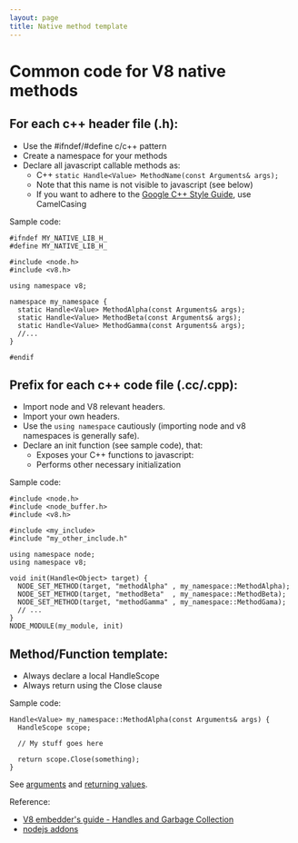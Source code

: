 ```yaml
---
layout: page
title: Native method template
---
```

# Common code for V8 native methods

## For each c++ header file (.h):

*   Use the #ifndef/#define c/c++ pattern
*   Create a namespace for your methods
*   Declare all javascript callable methods as:
    *   C++ `static Handle<Value> MethodName(const Arguments& args);`
    *   Note that this name is not visible to javascript (see below)
    *   If you want to adhere to the [Google C++ Style Guide](http://google-styleguide.googlecode.com/svn/trunk/cppguide.xml), use CamelCasing

Sample code:

    #ifndef MY_NATIVE_LIB_H_
    #define MY_NATIVE_LIB_H_

    #include <node.h>
    #include <v8.h>

    using namespace v8;

    namespace my_namespace {
      static Handle<Value> MethodAlpha(const Arguments& args);
      static Handle<Value> MethodBeta(const Arguments& args);
      static Handle<Value> MethodGamma(const Arguments& args);
      //...
    }

    #endif

## Prefix for each c++ code file (.cc/.cpp):

*   Import node and V8 relevant headers.
*   Import your own headers.
*   Use the `using namespace` cautiously (importing node and v8 namespaces is generally safe).
*   Declare an init function (see sample code), that:
    *   Exposes your C++ functions to javascript:
    *   Performs other necessary initialization

Sample code:


    #include <node.h>
    #include <node_buffer.h>
    #include <v8.h>

    #include <my_include>
    #include "my_other_include.h"

    using namespace node;
    using namespace v8;

    void init(Handle<Object> target) {
      NODE_SET_METHOD(target, "methodAlpha" , my_namespace::MethodAlpha);
      NODE_SET_METHOD(target, "methodBeta"  , my_namespace::MethodBeta);
      NODE_SET_METHOD(target, "methodGamma" , my_namespace::MethodGama);
      // ...
    }
    NODE_MODULE(my_module, init)

## Method/Function template:

*   Always declare a local HandleScope
*   Always return using the Close clause

Sample code:

    Handle<Value> my_namespace::MethodAlpha(const Arguments& args) {
      HandleScope scope;

      // My stuff goes here

      return scope.Close(something);
    }

See [arguments](arguments.html) and [returning values](returning.html).

Reference:

*   [V8 embedder's guide - Handles and Garbage Collection](https://developers.google.com/v8/embed#handles)
*   [nodejs addons](http://nodejs.org/api/addons.html)
